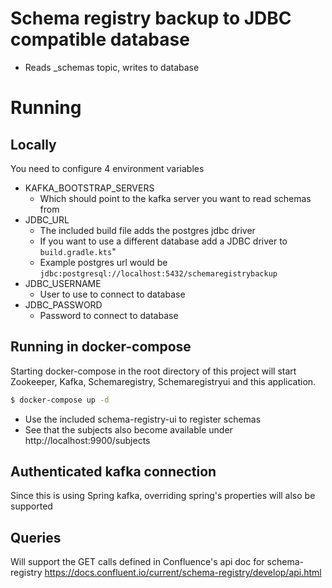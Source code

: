 # Schema registry backup to JDBC compatible database
* Reads _schemas topic, writes to database

# Running
 
## Locally
You need to configure 4 environment variables
* KAFKA_BOOTSTRAP_SERVERS
    * Which should point to the kafka server you want to read schemas from
* JDBC_URL
    * The included build file adds the postgres jdbc driver
    * If you want to use a different database add a JDBC driver to `build.gradle.kts`"
    * Example postgres url would be `jdbc:postgresql://localhost:5432/schemaregistrybackup`
* JDBC_USERNAME
    * User to use to connect to database
* JDBC_PASSWORD
    * Password to connect to database

## Running in docker-compose
Starting docker-compose in the root directory of this project will start Zookeeper, Kafka, Schemaregistry, Schemaregistryui and this application.
```bash
$ docker-compose up -d
```
* Use the included schema-registry-ui to register schemas
* See that the subjects also become available under http://localhost:9900/subjects

## Authenticated kafka connection
Since this is using Spring kafka, overriding spring's properties will also be supported
## Queries
Will support the GET calls defined in Confluence's api doc for schema-registry
https://docs.confluent.io/current/schema-registry/develop/api.html